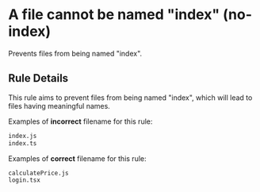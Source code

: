 # A file cannot be named "index" (no-index)

Prevents files from being named "index".

## Rule Details

This rule aims to prevent files from being named "index", which will lead to files having meaningful names.

Examples of **incorrect** filename for this rule:

```sh
index.js
index.ts
```

Examples of **correct** filename for this rule:

```sh
calculatePrice.js
login.tsx
```
